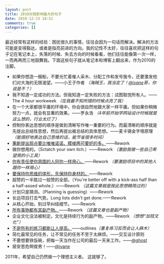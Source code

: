 ```yaml
---
layout: post
title: 2010对我影响最大的句子
date: 2010-12-23 18:51
comments: true
categories: []
---
```

最近经常有这样的经验：困扰很久的事情，往往会因为一句话而解决。解决的方法可能是变得豁达，或者是指亮前进的方向。我的记性不太好，往往喜欢把这样的句子记在笔记本上，失落的时候、失去方向的时候看看，他们往往能像第一次一样，一而再再而三地鼓舞我。下面这些句子就从笔记本和博客上翻出来，作为2010的注脚。
<ul>
	<li>如果你想造一艘船，不要光忙着催人采木、分配工作和发号施令，还要激发他们对大海的无限渴望。——小王子作者 <em>（海贼王，我当定了！<a href="http://blog.ivane.net/">@ivane</a>哥，你说是不？）</em></li>
	<li>我不知道一定成功的方法。但我知道一定失败的方法：试图取悦所有人。——The 4 hour workweek <em>（在我最不知所措的时候点亮了我）</em></li>
	<li>在一个大家都很平庸的环境中，你会很自然地跟大家一样平庸。但如果你稍微努力一点，就会有显著的效果。——罗永浩 <em>（4年前开始学网站设计时候就是这么想的，行业太烂了）</em></li>
	<li>控制你表达思想的顺序是做到清晰写作唯一重要的行为。而最清晰的顺序就是先提出总结性思想，然后再提出被总结的具体思想。——麦卡锡金字塔原理 <em>（能很好地表达自己思维的话，能节省很多时间）</em></li>
	<li><a href="http://yuguo.us/weblog/be-absolutely-wrong-is-correct/">果断提出观点要比唯唯诺诺、模棱两可要好的多。</a>——Rework</li>
	<li>做你想用的。（Sctatch your own itch.）——Rework <em>（激励我做一些自己希望用的小工具）</em></li>
	<li><a href="http://yuguo.us/weblog/12-angry-man/">你有责任使你周围的人同你一样用心。</a>——Rework <em>（要激励项目中的其他人跟你一样用心）</em></li>
	<li><a href="http://yuguo.us/weblog/friend-asks-me-why-workout/">要保持你思维的体形，先保持你身材的。</a>——Rework</li>
	<li>超赞的一半胜过一般赞的全部。（You're better off with a kick-ass half than a half-assed whole.）——Rework <em>（这篇文章就是按此思想精简过的）</em></li>
	<li>计划只是猜测。（Planning is guessing）——Rework</li>
	<li>长远项目打击气势。Long lists didn't get done.——Rework</li>
	<li>从核心开始，别过早纠结细节。——Rework</li>
	<li><a href="http://yuguo.us/weblog/week-10/">所有事物都有其副产物。</a>——Rework <em>（这篇文章也是副产物）</em></li>
	<li>企业文化没法被制定。文化是持续行为的副产物。——Rework <em>（想想“加班文化”）</em></li>
	<li><a href="http://yuguo.us/weblog/work-workout-and-practice-10000-hours/">不是所有的练习都能让人提高。</a>——outlines<em>（重复练习反而会让人麻木）</em></li>
	<li>简化最常见的任务，让不常见的任务不至于太麻烦。——交互设计原则</li>
	<li>不要想要铁饭碗，把每一天当作在公司的最后一天来工作。——<a href="http://cssforest.org">@ghost</a></li>
	<li>居安思危啊俊男！——<a href="http://blog.ivane.net/">@ivane</a></li>
</ul>
2011年，希望自己仍然做一个理想主义者。
这就够了。
